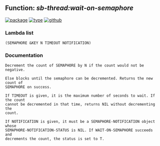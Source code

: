 ## Function: ***sb-thread:wait-on-semaphore***
[![package](https://img.shields.io/badge/Package-SB--THREAD-5f9ea0.svg?style=social&colorA=999999)](../) [![type](https://img.shields.io/badge/Type-Function-5f9ea0.svg?style=social&colorA=999999)](../#function) [![github](https://img.shields.io/badge/GitHub-View_the_source-5f9ea0.svg?style=social&colorA=999999&logo=github)](https://github.com/sbcl/sbcl/blob/master/src/code/target-thread.lisp/) 
### Lambda list
```
(SEMAPHORE &KEY N TIMEOUT NOTIFICATION)
```
### Documentation
```
Decrement the count of SEMAPHORE by N if the count would not be negative.

Else blocks until the semaphore can be decremented. Returns the new count of
SEMAPHORE on success.

If TIMEOUT is given, it is the maximum number of seconds to wait. If the count
cannot be decremented in that time, returns NIL without decrementing the
count.

If NOTIFICATION is given, it must be a SEMAPHORE-NOTIFICATION object whose
SEMAPHORE-NOTIFICATION-STATUS is NIL. If WAIT-ON-SEMAPHORE succeeds and
decrements the count, the status is set to T.
```

